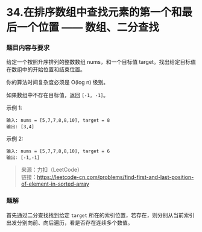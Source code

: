 # 34.在排序数组中查找元素的第一个和最后一个位置 —— 数组、二分查找

### 题目内容与要求

给定一个按照升序排列的整数数组 nums，和一个目标值 target。找出给定目标值在数组中的开始位置和结束位置。

你的算法时间复杂度必须是 O(log n) 级别。

如果数组中不存在目标值，返回 `[-1, -1]`。

示例 1:
```
输入: nums = [5,7,7,8,8,10], target = 8
输出: [3,4]
```

示例 2:
```
输入: nums = [5,7,7,8,8,10], target = 6
输出: [-1,-1]
```


> 来源：力扣（LeetCode）\
链接：https://leetcode-cn.com/problems/find-first-and-last-position-of-element-in-sorted-array

### 题解

首先通过二分查找找到给定 `target` 所在的索引位置，若存在，则分别从当前索引出发分别向前、向后遍历，看是否存在连续多个数值。

